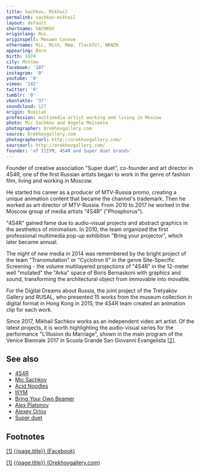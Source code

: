 ```yaml
---
title: Sachkov, Mikhail
permalink: sachkov-mikhail
layout: default
shortname: SACHKOV
originlang: Rus.
originspell: Михаил Сачков
othername: Mic, Mish, Миш, flockTV!, NKNZN
appearing: Born
birth: 1974
city: Moscow
facebook: '107'
instagram: '0'
youtube: '0'
vimeo: '242'
twitter: '0'
tumblr: '0'
vkontakte: '37'
soundcloud: 127
origin: Russian
profession: multimedia artist working and living in Moscow
photo: Mic Sachkov and Angela Moiseeva
photographer: Orekhovgallery.com
source: Orekhovgallery.com
photographerurl: http://orekhovgallery.com/
sourceurl: http://orekhovgallery.com/
founder: 'of IIIYM, 4S4R and Super duet brands'
---
```


Founder of creative association "Super duet", co-founder and art director in 4S4R, one of the first Russian artists began to work in the genre of fashion film, living and working in Moscow.

He started his career as a producer of MTV-Russia promo, creating a unique animation content that became the channel's trademark. Then he worked as art director of MTV-Russia. From 2010 to 2017 he worked in the Moscow group of media artists "4S4R" ("Phosphorus").

"4S4R" gained fame due to audio-visual projects and abstract graphics in the aesthetics of minimalism. In 2010, the team organized the first professional multimedia pop-up exhibition "Bring your projector", which later became annual.

The night of new media in 2014 was remembered by the bright project of the team "Transmutation" or "Cyclotron II" in the genre Site-Specific Screening - the volume multilayered projections of "4S4R" in the 12-meter well "mutated" the "Arka" space of Boris Bernaskoni with graphics and sound, transforming the architectural object from immovable into movable.

For the Digital Dreams about Russia, the joint project of the Tretyakov Gallery and RUSAL, who presented 15 works from the museum collection in digital format in Hong Kong in 2015, the 4S4R team created an animation clip for each work.

Since 2017, Mikhail Sachkov works as an independent video art artist. Of the latest projects, it is worth highlighting the audio-visual series for the performance "L'Illusion du Marriage", shown in the main program of the Venice Biennale 2017 in Scuola Grande San Giovanni Evangelista <span id="a2">[\[2\]](#f2)</span>.

## See also

+ [4S4R](index)
+ [Mic Sachkov](sachkov-mikhail)
+ [Acid Noodles](index)
+ [IIIYM](index)
+ [Bring Your Own Beamer](index)
+ [Alex Platonov](index)
+ [Alexey Orlov](index)
+ [Super duet](super-duet)

## Footnotes

[[1]](#a1) <span id="f1"></span> [{{page.title}} (Facebook)](index)

[[1]](#a1) <span id="f1"></span> [{{page.title}} (Orekhovgallery.com)](http://orekhovgallery.com/artist/4/)
